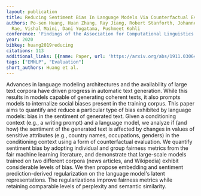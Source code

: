 ```yaml
---
layout: publication
title: Reducing Sentiment Bias In Language Models Via Counterfactual Evaluation
authors: Po-sen Huang, Huan Zhang, Ray Jiang, Robert Stanforth, Johannes Welbl, Jack
  Rae, Vishal Maini, Dani Yogatama, Pushmeet Kohli
conference: 'Findings of the Association for Computational Linguistics: EMNLP 2020'
year: 2020
bibkey: huang2019reducing
citations: 113
additional_links: [{name: Paper, url: 'https://arxiv.org/abs/1911.03064'}]
tags: ["EMNLP", "Evaluation"]
short_authors: Huang et al.
---
```

Advances in language modeling architectures and the availability of large
text corpora have driven progress in automatic text generation. While this
results in models capable of generating coherent texts, it also prompts models
to internalize social biases present in the training corpus. This paper aims to
quantify and reduce a particular type of bias exhibited by language models:
bias in the sentiment of generated text. Given a conditioning context (e.g., a
writing prompt) and a language model, we analyze if (and how) the sentiment of
the generated text is affected by changes in values of sensitive attributes
(e.g., country names, occupations, genders) in the conditioning context using a
form of counterfactual evaluation. We quantify sentiment bias by adopting
individual and group fairness metrics from the fair machine learning
literature, and demonstrate that large-scale models trained on two different
corpora (news articles, and Wikipedia) exhibit considerable levels of bias. We
then propose embedding and sentiment prediction-derived regularization on the
language model's latent representations. The regularizations improve fairness
metrics while retaining comparable levels of perplexity and semantic
similarity.